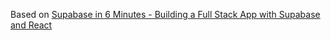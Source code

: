 
Based on [Supabase in 6 Minutes - Building a Full Stack App with Supabase and React](https://youtu.be/ogEitL8RwtQ)